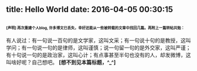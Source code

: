 title: Hello World
date: 2016-04-05 00:30:15
---
<font size=1><b>[声明] 再次重建个人blog, 许多博文已丢失，幸好还能从一些被转载的文章中找回几篇。再附上一篇转帖共勉：</b></font>
---------------------------------

有人说过：有一句说一百句的是文学家，这叫文采；有一句说十句的是教授，这叫学问；有一句说一句的是律师，这叫谨慎；说一句留一句的是外交家，这叫严谨；有十句说一句的是政治家，这叫心计；有点事甚至半句也没有的人，却发微博，这叫啥好呢？自己想吧。
<b>[想不到见本篇标题，^_^]</b>